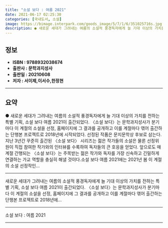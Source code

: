 ```yaml
---
title: "소설 보다 : 여름 2021"
date: 2021-06-17 02:25:30
categories: [국내도서, 소설]
image: https://bimage.interpark.com/goods_image/5/7/1/6/351025716s.jpg
description: ● 새로운 세대가 그려내는 여름의 소설적 풍경독자에게 늘 기대 이상의 가치를 전하는 특별 기획, 소설 보다 여름 2021이 출간되었다. 〈소설 보다〉는 문학과지성사가 분기마다 이 계절의 소설을 선정, 홈페이지에 그 결과를 공개하고 이를 계절마다 엮어 출간하는 단행본 프로젝트로 2018
---
```


## **정보**

- **ISBN : 9788932038674**
- **출판사 : 문학과지성사**
- **출판일 : 20210608**
- **저자 : 서이제,이서수,한정현**

------



## **요약**

●  새로운 세대가 그려내는 여름의 소설적 풍경독자에게 늘 기대 이상의 가치를 전하는 특별 기획, 소설 보다 여름 2021이 출간되었다. 〈소설 보다〉는 문학과지성사가 분기마다 이 계절의 소설을 선정, 홈페이지에 그 결과를 공개하고 이를 계절마다 엮어 출간하는 단행본 프로젝트로 2018년에 시작되었다. 선정된 작품은 문지문학상 후보로 삼는다.지난 3년간 꾸준히 출간된 〈소설 보다〉 시리즈는 젊은 작가들의 소설은 물론 선정위원이 직접 참여한 작가와의 인터뷰를 수록하여 독자들의 큰 호응을 얻었다. 앞으로도 매 계절 간행되는 〈소설 보다〉는 주목받는 젊은 작가와 독자를 가장 신속하고 긴밀하게 연결하는 가교 역할을 충실히 해낼 것이다.소설 보다  여름 2021에는 2021년 봄 이 계절의 소설 선정작인...

------

새로운 세대가 그려내는 여름의 소설적 풍경독자에게 늘 기대 이상의 가치를 전하는 특별 기획, 소설 보다 여름 2021이 출간되었다. 〈소설 보다〉는 문학과지성사가 분기마다 이 계절의 소설을 선정, 홈페이지에 그 결과를 공개하고 이를 계절마다 엮어 출간하는 단행본 프로젝트로 2018년에... 

------


소설 보다 : 여름 2021 

------


